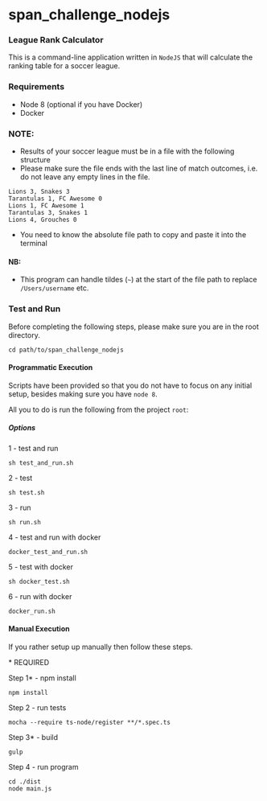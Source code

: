 # span_challenge_nodejs #

### League Rank Calculator

This is a command-line application written in `NodeJS` that will calculate the ranking table for a
soccer league.

### Requirements

- Node 8 (optional if you have Docker)
- Docker

### NOTE:
- Results of your soccer league must be in a file with the following structure
- Please make sure the file ends with the last line of match outcomes, i.e. do not leave any empty lines in the file.

```
Lions 3, Snakes 3
Tarantulas 1, FC Awesome 0
Lions 1, FC Awesome 1
Tarantulas 3, Snakes 1
Lions 4, Grouches 0
```

- You need to know the absolute file path to copy and paste it into the terminal

#### NB:
- This program can handle tildes (`~`) at the start of the file path to replace `/Users/username` etc. 

### Test and Run
Before completing the following steps, please make sure you are in the root directory.

``` 
cd path/to/span_challenge_nodejs
```

#### Programmatic Execution

Scripts have been provided so that you do not have to focus on any initial setup, besides making sure you have `node 8`.

All you to do is run the following from the project `root`:

##### Options

1 - test and run
``` 
sh test_and_run.sh
```
2 - test
``` 
sh test.sh
```
3 - run
``` 
sh run.sh
```
4 - test and run with docker
``` 
docker_test_and_run.sh
```
5 - test with docker
``` 
sh docker_test.sh
```
6 - run with docker
``` 
docker_run.sh
```

#### Manual Execution
If you rather setup up manually then follow these steps.

\* REQUIRED

Step 1* - npm install
```
npm install
```

Step 2 - run tests
``` 
mocha --require ts-node/register **/*.spec.ts
```

Step 3* - build
```
gulp
```

Step 4 - run program
```
cd ./dist
node main.js 
```

